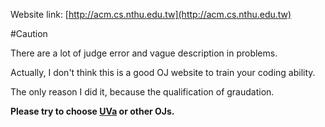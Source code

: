 Website link: [http://acm.cs.nthu.edu.tw](http://acm.cs.nthu.edu.tw)

#Caution

There are a lot of judge error and vague description in problems.

Actually, I don't think this is a good OJ website to train your coding ability.

The only reason I did it, because the qualification of graudation.

**Please try to choose [UVa](https://uva.onlinejudge.org) or other OJs.**
